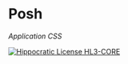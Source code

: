 # Posh

*Application CSS*

[![Hippocratic License HL3-CORE](https://img.shields.io/static/v1?label=Hippocratic%20License&message=HL3-CORE&labelColor=5e2751&color=bc8c3d)](https://firstdonoharm.dev/version/3/0/core.html)
